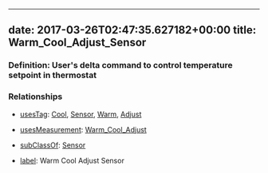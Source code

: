 
---
date: 2017-03-26T02:47:35.627182+00:00
title: Warm_Cool_Adjust_Sensor
---
### Definition: User's delta command to control temperature setpoint in thermostat

### Relationships

* [usesTag](https://brickschema.org/schema/1.0/BrickFrame#usesTag): [Cool](https://brickschema.org/schema/1.0/BrickTag#Cool), [Sensor](https://brickschema.org/schema/1.0/BrickTag#Sensor), [Warm](https://brickschema.org/schema/1.0/BrickTag#Warm), [Adjust](https://brickschema.org/schema/1.0/BrickTag#Adjust)

* [usesMeasurement](https://brickschema.org/schema/1.0/BrickFrame#usesMeasurement): [Warm_Cool_Adjust](https://brickschema.org/schema/1.0/Brick#Warm_Cool_Adjust)

* [subClassOf](http://www.w3.org/2000/01/rdf-schema#subClassOf): [Sensor](https://brickschema.org/schema/1.0/Brick#Sensor)

* [label](http://www.w3.org/2000/01/rdf-schema#label): Warm Cool Adjust Sensor

